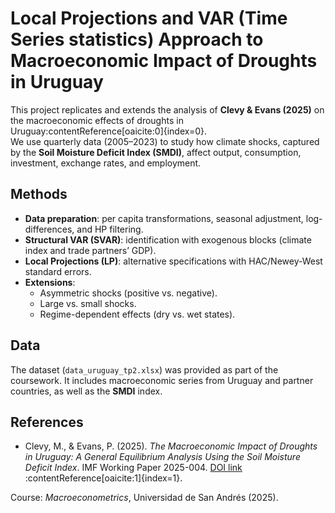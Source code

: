 # Local Projections and VAR (Time Series statistics) Approach to Macroeconomic Impact of Droughts in Uruguay

This project replicates and extends the analysis of **Clevy & Evans (2025)** on the macroeconomic effects of droughts in Uruguay:contentReference[oaicite:0]{index=0}.  
We use quarterly data (2005–2023) to study how climate shocks, captured by the **Soil Moisture Deficit Index (SMDI)**, affect output, consumption, investment, exchange rates, and employment.  

## Methods
- **Data preparation**: per capita transformations, seasonal adjustment, log-differences, and HP filtering.  
- **Structural VAR (SVAR)**: identification with exogenous blocks (climate index and trade partners’ GDP).  
- **Local Projections (LP)**: alternative specifications with HAC/Newey-West standard errors.  
- **Extensions**:  
  - Asymmetric shocks (positive vs. negative).  
  - Large vs. small shocks.  
  - Regime-dependent effects (dry vs. wet states).  

## Data
The dataset (`data_uruguay_tp2.xlsx`) was provided as part of the coursework. It includes macroeconomic series from Uruguay and partner countries, as well as the **SMDI** index.  

## References
- Clevy, M., & Evans, P. (2025). *The Macroeconomic Impact of Droughts in Uruguay: A General Equilibrium Analysis Using the Soil Moisture Deficit Index*. IMF Working Paper 2025-004. [DOI link](https://doi.org/10.5089/9798400298059.001) :contentReference[oaicite:1]{index=1}.
  
Course: *Macroeconometrics*, Universidad de San Andrés (2025).  

